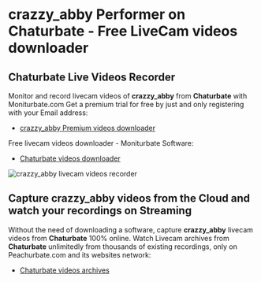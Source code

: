 # crazzy_abby Performer on Chaturbate - Free LiveCam videos downloader

## Chaturbate Live Videos Recorder

Monitor and record livecam videos of **crazzy_abby** from **Chaturbate** with Moniturbate.com
Get a premium trial for free by just and only registering with your Email address:
* [crazzy_abby Premium videos downloader](https://moniturbate.com/request-demo-licence-key.html)

Free livecam videos downloader - Moniturbate Software:
* [Chaturbate videos downloader](https://moniturbate.com/moniturbate-download-software.html)

![crazzy_abby livecam videos recorder](https://peachurnet.com/templates/moniturbate-software.png)


## Capture crazzy_abby videos from the Cloud and watch your recordings on Streaming

Without the need of downloading a software, capture **crazzy_abby** livecam videos from **Chaturbate** 100% online.
Watch Livecam archives from **Chaturbate** unlimitedly from thousands of existing recordings, only on Peachurbate.com and its websites network:
* [Chaturbate videos archives](https://peachurnet.com/)